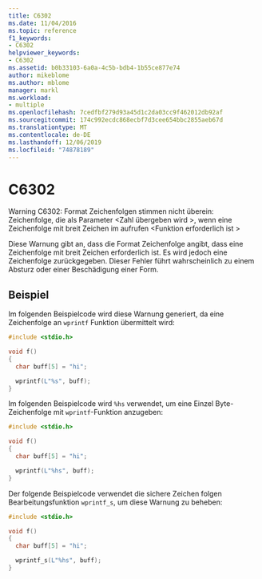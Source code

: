 ```yaml
---
title: C6302
ms.date: 11/04/2016
ms.topic: reference
f1_keywords:
- C6302
helpviewer_keywords:
- C6302
ms.assetid: b0b33103-6a0a-4c5b-bdb4-1b55ce877e74
author: mikeblome
ms.author: mblome
manager: markl
ms.workload:
- multiple
ms.openlocfilehash: 7cedfbf279d93a45d1c2da03cc9f462012db92af
ms.sourcegitcommit: 174c992ecdc868ecbf7d3cee654bbc2855aeb67d
ms.translationtype: MT
ms.contentlocale: de-DE
ms.lasthandoff: 12/06/2019
ms.locfileid: "74878189"
---
```

# <a name="c6302"></a>C6302
Warning C6302: Format Zeichenfolgen stimmen nicht überein: Zeichenfolge, die als Parameter \<Zahl übergeben wird >, wenn eine Zeichenfolge mit breit Zeichen im aufrufen \<Funktion erforderlich ist >

 Diese Warnung gibt an, dass die Format Zeichenfolge angibt, dass eine Zeichenfolge mit breit Zeichen erforderlich ist. Es wird jedoch eine Zeichenfolge zurückgegeben. Dieser Fehler führt wahrscheinlich zu einem Absturz oder einer Beschädigung einer Form.

## <a name="example"></a>Beispiel
 Im folgenden Beispielcode wird diese Warnung generiert, da eine Zeichenfolge an `wprintf` Funktion übermittelt wird:

```cpp
#include <stdio.h>

void f()
{
  char buff[5] = "hi";

  wprintf(L"%s", buff);
}
```

 Im folgenden Beispielcode wird `%hs` verwendet, um eine Einzel Byte-Zeichenfolge mit `wprintf`-Funktion anzugeben:

```cpp
#include <stdio.h>

void f()
{
  char buff[5] = "hi";

  wprintf(L"%hs", buff);
}
```

 Der folgende Beispielcode verwendet die sichere Zeichen folgen Bearbeitungsfunktion `wprintf_s`, um diese Warnung zu beheben:

```cpp
#include <stdio.h>

void f()
{
  char buff[5] = "hi";

  wprintf_s(L"%hs", buff);
}
```
